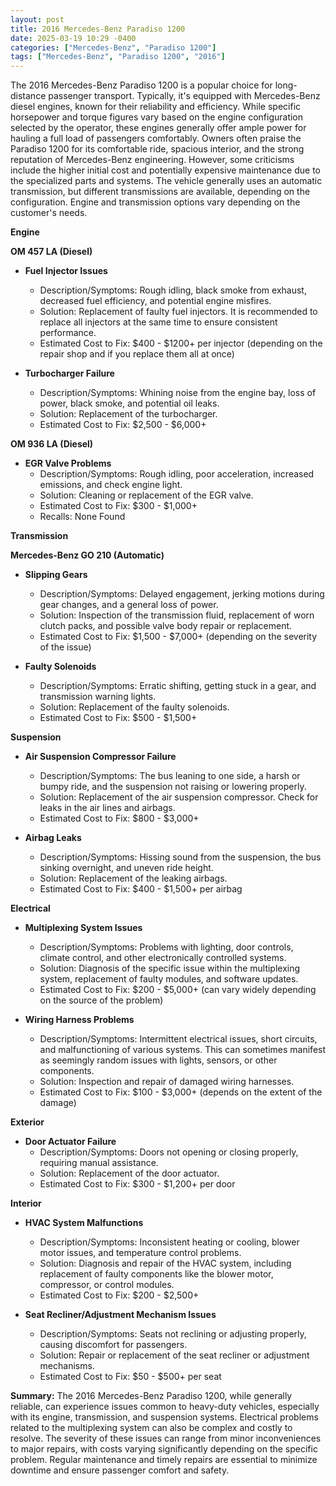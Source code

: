 ```yaml
---
layout: post
title: 2016 Mercedes-Benz Paradiso 1200
date: 2025-03-19 10:29 -0400
categories: ["Mercedes-Benz", "Paradiso 1200"]
tags: ["Mercedes-Benz", "Paradiso 1200", "2016"]
---
```

The 2016 Mercedes-Benz Paradiso 1200 is a popular choice for long-distance passenger transport. Typically, it's equipped with Mercedes-Benz diesel engines, known for their reliability and efficiency. While specific horsepower and torque figures vary based on the engine configuration selected by the operator, these engines generally offer ample power for hauling a full load of passengers comfortably. Owners often praise the Paradiso 1200 for its comfortable ride, spacious interior, and the strong reputation of Mercedes-Benz engineering. However, some criticisms include the higher initial cost and potentially expensive maintenance due to the specialized parts and systems. The vehicle generally uses an automatic transmission, but different transmissions are available, depending on the configuration. Engine and transmission options vary depending on the customer's needs.

**Engine**

**OM 457 LA (Diesel)**
*   **Fuel Injector Issues**
    *   Description/Symptoms: Rough idling, black smoke from exhaust, decreased fuel efficiency, and potential engine misfires.
    *   Solution: Replacement of faulty fuel injectors. It is recommended to replace all injectors at the same time to ensure consistent performance.
    *   Estimated Cost to Fix: $400 - $1200+ per injector (depending on the repair shop and if you replace them all at once)

*   **Turbocharger Failure**
    *   Description/Symptoms: Whining noise from the engine bay, loss of power, black smoke, and potential oil leaks.
    *   Solution: Replacement of the turbocharger.
    *   Estimated Cost to Fix: $2,500 - $6,000+

**OM 936 LA (Diesel)**
*   **EGR Valve Problems**
    *   Description/Symptoms: Rough idling, poor acceleration, increased emissions, and check engine light.
    *   Solution: Cleaning or replacement of the EGR valve.
    *   Estimated Cost to Fix: $300 - $1,000+
    *   Recalls: None Found

**Transmission**

**Mercedes-Benz GO 210 (Automatic)**
*   **Slipping Gears**
    *   Description/Symptoms: Delayed engagement, jerking motions during gear changes, and a general loss of power.
    *   Solution: Inspection of the transmission fluid, replacement of worn clutch packs, and possible valve body repair or replacement.
    *   Estimated Cost to Fix: $1,500 - $7,000+ (depending on the severity of the issue)

*   **Faulty Solenoids**
    *   Description/Symptoms: Erratic shifting, getting stuck in a gear, and transmission warning lights.
    *   Solution: Replacement of the faulty solenoids.
    *   Estimated Cost to Fix: $500 - $1,500+

**Suspension**

*   **Air Suspension Compressor Failure**
    *   Description/Symptoms: The bus leaning to one side, a harsh or bumpy ride, and the suspension not raising or lowering properly.
    *   Solution: Replacement of the air suspension compressor. Check for leaks in the air lines and airbags.
    *   Estimated Cost to Fix: $800 - $3,000+

*   **Airbag Leaks**
    *   Description/Symptoms: Hissing sound from the suspension, the bus sinking overnight, and uneven ride height.
    *   Solution: Replacement of the leaking airbags.
    *   Estimated Cost to Fix: $400 - $1,500+ per airbag

**Electrical**

*   **Multiplexing System Issues**
    *   Description/Symptoms: Problems with lighting, door controls, climate control, and other electronically controlled systems.
    *   Solution: Diagnosis of the specific issue within the multiplexing system, replacement of faulty modules, and software updates.
    *   Estimated Cost to Fix: $200 - $5,000+ (can vary widely depending on the source of the problem)

*   **Wiring Harness Problems**
    *   Description/Symptoms: Intermittent electrical issues, short circuits, and malfunctioning of various systems. This can sometimes manifest as seemingly random issues with lights, sensors, or other components.
    *   Solution: Inspection and repair of damaged wiring harnesses.
    *   Estimated Cost to Fix: $100 - $3,000+ (depends on the extent of the damage)

**Exterior**

*   **Door Actuator Failure**
    *   Description/Symptoms: Doors not opening or closing properly, requiring manual assistance.
    *   Solution: Replacement of the door actuator.
    *   Estimated Cost to Fix: $300 - $1,200+ per door

**Interior**

*   **HVAC System Malfunctions**
    *   Description/Symptoms: Inconsistent heating or cooling, blower motor issues, and temperature control problems.
    *   Solution: Diagnosis and repair of the HVAC system, including replacement of faulty components like the blower motor, compressor, or control modules.
    *   Estimated Cost to Fix: $200 - $2,500+

*   **Seat Recliner/Adjustment Mechanism Issues**
    *   Description/Symptoms: Seats not reclining or adjusting properly, causing discomfort for passengers.
    *   Solution: Repair or replacement of the seat recliner or adjustment mechanisms.
    *   Estimated Cost to Fix: $50 - $500+ per seat

**Summary:** The 2016 Mercedes-Benz Paradiso 1200, while generally reliable, can experience issues common to heavy-duty vehicles, especially with its engine, transmission, and suspension systems. Electrical problems related to the multiplexing system can also be complex and costly to resolve. The severity of these issues can range from minor inconveniences to major repairs, with costs varying significantly depending on the specific problem. Regular maintenance and timely repairs are essential to minimize downtime and ensure passenger comfort and safety.

